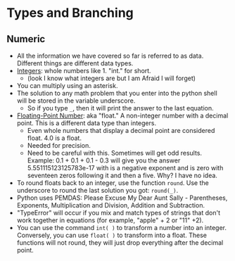# Types and Branching

## Numeric
- All the information we have covered so far is referred to as data. Different things are different data types.
- <ins>Integers</ins>: whole numbers like 1. "int." for short.
  - (look I know what integers are but I am Afraid I will forget)
- You can multiply using an asterisk.
- The solution to any math problem that you enter into the python shell will be stored in the variable underscore.
  - So if you type `_`, then it will print the answer to the last equation.
- <ins>Floating-Point Number</ins>: aka "float." A non-integer number with a decimal point. This is a different data type than integers.
  - Even whole numbers that display a decimal point are considered float. 4.0 is a float.
  - Needed for precision.
  - Need to be careful with this. Sometimes will get odd results. Example: 0.1 + 0.1 + 0.1 - 0.3 will give you the answer 5.551115123125783e-17 with is a negative exponent and is zero with seventeen zeros following it and then a five. Why? I have no idea.
- To round floats back to an integer, use the function `round`. Use the underscore to round the last solution you got: `round(_)`. 
- Python uses PEMDAS: Please Excuse My Dear Aunt Sally - Parentheses, Exponents, Multiplication and Division, Addition and Subtraction.
- "TypeError" will occur if you mix and match types of strings that don't work together in equations (for example, "apple" + 2 or "11" +2).
- You can use the command `int( )` to transform a number into an integer. Conversely, you can use `float( )` to transform into a float. These functions will not round, they will just drop everything after the decimal point.
